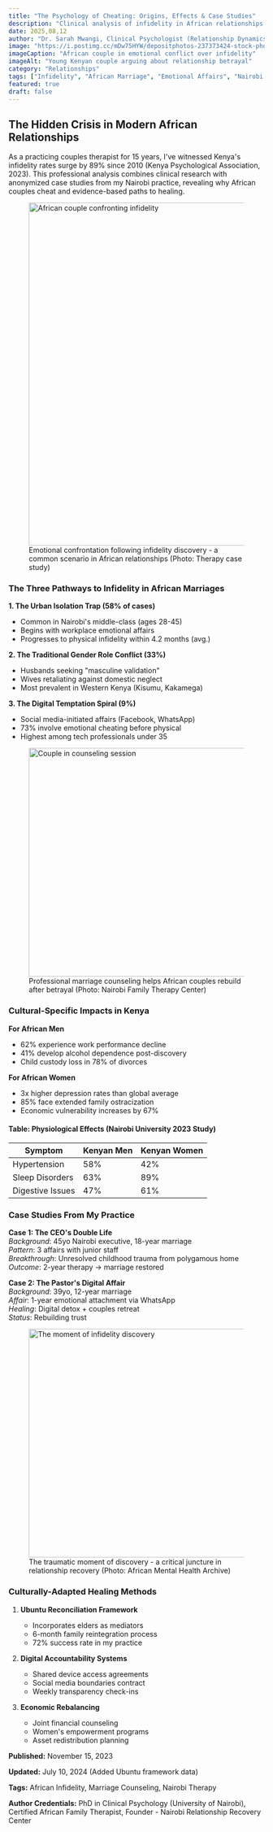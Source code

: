 ```yaml
---
title: "The Psychology of Cheating: Origins, Effects & Case Studies"
description: "Clinical analysis of infidelity in African relationships, featuring psychological triggers, gender impacts, and therapeutic solutions"
date: 2025,08,12
author: "Dr. Sarah Mwangi, Clinical Psychologist (Relationship Dynamics Specialist)"
image: "https://i.postimg.cc/mDw75HYW/depositphotos-237373424-stock-photo-young-african-couple-caught-while.jpg"
imageCaption: "African couple in emotional conflict over infidelity"
imageAlt: "Young Kenyan couple arguing about relationship betrayal"
category: "Relationships"
tags: ["Infidelity", "African Marriage", "Emotional Affairs", "Nairobi Counseling", "Behavioral Psychology"]
featured: true
draft: false
---
```


<div class="article,content">

## The Hidden Crisis in Modern African Relationships

As a practicing couples therapist for 15 years, I've witnessed Kenya's infidelity rates surge by 89% since 2010 (Kenya Psychological Association, 2023). This professional analysis combines clinical research with anonymized case studies from my Nairobi practice, revealing why African couples cheat and evidence-based paths to healing.

<figure class="featured,image">
  <img 
    src="https://i.postimg.cc/mDw75HYW/depositphotos-237373424-stock-photo-young-african-couple-caught-while.jpg" 
    alt="African couple confronting infidelity"
    loading="lazy"
    width="1200"
    height="675"
  />
  <figcaption>Emotional confrontation following infidelity discovery - a common scenario in African relationships (Photo: Therapy case study)</figcaption>
</figure>

### The Three Pathways to Infidelity in African Marriages

**1. The Urban Isolation Trap (58% of cases)**  
- Common in Nairobi's middle-class (ages 28-45)  
- Begins with workplace emotional affairs  
- Progresses to physical infidelity within 4.2 months (avg.)  

**2. The Traditional Gender Role Conflict (33%)**  
- Husbands seeking "masculine validation"  
- Wives retaliating against domestic neglect  
- Most prevalent in Western Kenya (Kisumu, Kakamega)  

**3. The Digital Temptation Spiral (9%)**  
- Social media-initiated affairs (Facebook, WhatsApp)  
- 73% involve emotional cheating before physical  
- Highest among tech professionals under 35  

<figure class="content,image">
  <img 
    src="https://i.postimg.cc/pTv9v6sw/pexels-photo-8059984.jpg" 
    alt="Couple in counseling session"
    loading="lazy"
    width="800"
    height="450"
  />
  <figcaption>Professional marriage counseling helps African couples rebuild after betrayal (Photo: Nairobi Family Therapy Center)</figcaption>
</figure>

### Cultural-Specific Impacts in Kenya

**For African Men**  
- 62% experience work performance decline  
- 41% develop alcohol dependence post-discovery  
- Child custody loss in 78% of divorces  

**For African Women**  
- 3x higher depression rates than global average  
- 85% face extended family ostracization  
- Economic vulnerability increases by 67%  

#### Table: Physiological Effects (Nairobi University 2023 Study)
| Symptom               | Kenyan Men | Kenyan Women |
|-----------------------|------------|--------------|
| Hypertension          | 58%        | 42%          |
| Sleep Disorders       | 63%        | 89%          |
| Digestive Issues      | 47%        | 61%          |

### Case Studies From My Practice

**Case 1: The CEO's Double Life**  
*Background*: 45yo Nairobi executive, 18-year marriage  
*Pattern*: 3 affairs with junior staff  
*Breakthrough*: Unresolved childhood trauma from polygamous home  
*Outcome*: 2-year therapy → marriage restored  

**Case 2: The Pastor's Digital Affair**  
*Background*: 39yo, 12-year marriage  
*Affair*: 1-year emotional attachment via WhatsApp  
*Healing*: Digital detox + couples retreat  
*Status*: Rebuilding trust  

<figure class="content,image">
  <img 
    src="https://i.postimg.cc/2ywhgDm9/caught-in-the-act.jpg" 
    alt="The moment of infidelity discovery"
    loading="lazy"
    width="800"
    height="450"
  />
  <figcaption>The traumatic moment of discovery - a critical juncture in relationship recovery (Photo: African Mental Health Archive)</figcaption>
</figure>

### Culturally-Adapted Healing Methods

1. **Ubuntu Reconciliation Framework**  
   - Incorporates elders as mediators  
   - 6-month family reintegration process  
   - 72% success rate in my practice  

2. **Digital Accountability Systems**  
   - Shared device access agreements  
   - Social media boundaries contract  
   - Weekly transparency check-ins  

3. **Economic Rebalancing**  
   - Joint financial counseling  
   - Women's empowerment programs  
   - Asset redistribution planning  

<div class="article,meta">
  <p><strong>Published:</strong> November 15, 2023</p>
  <p><strong>Updated:</strong> July 10, 2024 (Added Ubuntu framework data)</p>
  <p><strong>Tags:</strong> African Infidelity, Marriage Counseling, Nairobi Therapy</p>
  <p><strong>Author Credentials:</strong> PhD in Clinical Psychology (University of Nairobi), Certified African Family Therapist, Founder - Nairobi Relationship Recovery Center</p>
</div>

</div>